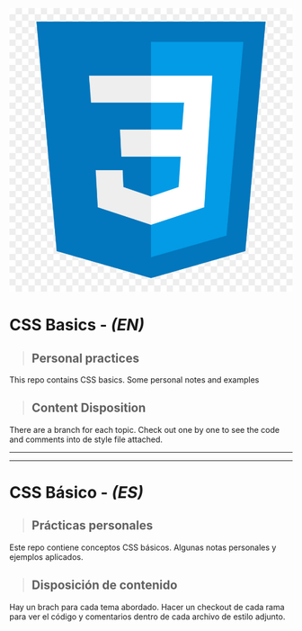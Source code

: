 ![CSS3_logo](readme_content/css3_logo.jpg)

# CSS Basics - _(EN)_
>## Personal practices

This repo contains CSS basics. Some personal notes and examples

>## Content Disposition
There are a branch for each topic. Check out one by one to see the code and comments into de style file attached.

---
---
# CSS Básico - _(ES)_
>## Prácticas personales

Este repo contiene conceptos CSS básicos. Algunas notas personales y ejemplos aplicados.

>## Disposición de contenido
Hay un brach para cada tema abordado. Hacer un checkout de cada rama para ver el código y comentarios dentro de cada archivo de estilo adjunto.